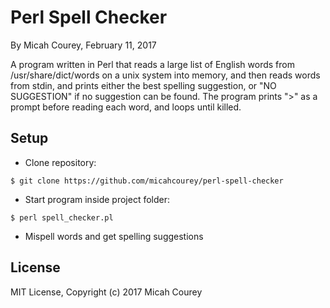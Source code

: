 Perl Spell Checker
==================

By Micah Courey, February 11, 2017

A program written in Perl that reads a large list of English words from /usr/share/dict/words 
on a unix system into memory, and then reads words from stdin, and prints either 
the best spelling suggestion, or "NO SUGGESTION" if no suggestion can be found. The 
program prints ">" as a prompt before reading each word, and loops until killed.

Setup
----------
* Clone repository:
```console
$ git clone https://github.com/micahcourey/perl-spell-checker
```
* Start program inside project folder:
```console
$ perl spell_checker.pl
```
* Mispell words and get spelling suggestions

License
----------
MIT License, Copyright (c) 2017 Micah Courey